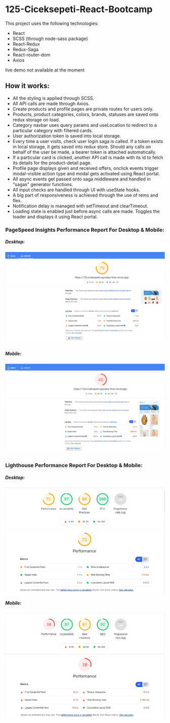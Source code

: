 # 125-Ciceksepeti-React-Bootcamp

This project uses the following technologies:

* React
* SCSS (through node-sass package)
* React-Redux
* Redux-Saga
* React-router-dom  
* Axios

live demo not available at the moment

## How it works:

* All the styling is applied through SCSS. 
* All API calls are made through Axios. 
* Create products and profile pages are private routes for users only.  
* Products, product categories, colors, brands, statuses are saved onto redux storage on load.
* Category navbar uses query params and useLocation to redirect to a particular category with filtered cards.   
* User authorization token is saved into local storage.
* Every time a user visits, check user login saga is called. If a token exists in local storage, it gets saved into redux store. Should any calls on behalf of the user be made, a bearer token is attached automatically.
* If a particular card is clicked, another API call is made with its id to fetch its details for the product-detail page.
* Profile page displays given and received offers, onclick events trigger modal-visible action type and modal gets activated using React portal.
* All async events get passed onto saga middleware and handled in "sagas" generator functions.
* All input checks are handled through UI with useState hooks.
* A big part of responsiveness is achieved through the use of rems and flex.
* Notification delay is managed with setTimeout and clearTimeout.
* Loading state is enabled just before async calls are made. Toggles the loader and displays it using React portal.


### PageSpeed Insights Performance Report For Desktop & Mobile: 

##### Desktop:
![desktop-performance](src/assets/performance-report/pageSpeed-desktop.jpg "Desktop Performance")

##### Mobile:
![mobile-performance](src/assets/performance-report/pageSpeed-mobile.jpg "Mobile Performance")


### Lighthouse Performance Report For Desktop & Mobile: 

##### Desktop:
![desktop-performance](src/assets/performance-report/lighthouse-desktop.jpg "Desktop Performance")

##### Mobile:
![mobile-performance](src/assets/performance-report/lighthouse-mobile.jpg "Mobile Performance")
